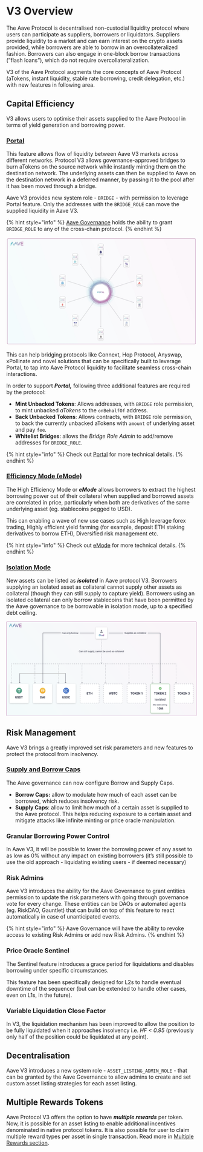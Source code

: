 # V3 Overview

The Aave Protocol is decentralised non-custodial liquidity protocol where users can participate as suppliers, borrowers or liquidators. Suppliers provide liquidity to a market and can earn interest on the crypto assets provided, while borrowers are able to borrow in an overcollateralized fashion. Borrowers can also engage in one-block borrow transactions (”flash loans”), which do not require overcollateralization.

V3 of the Aave Protocol augments the core concepts of Aave Protocol (aTokens, instant liquidity, stable rate borrowing, credit delegation, etc.) with new features in following area.

## Capital Efficiency

V3 allows users to optimise their assets supplied to the Aave Protocol in terms of yield generation and borrowing power.

### [Portal](whats-new/portal.md)

This feature allows flow of liquidity between Aave V3 markets across different networks. Protocol V3 allows governance-approved bridges to burn aTokens on the source network while instantly minting them on the destination network. The underlying assets can then be supplied to Aave on the destination network in a deferred manner, by passing it to the pool after it has been moved through a bridge.

Aave V3 provides new system role - `BRIDGE` - with permission to leverage Portal feature. Only the addresses with the `BRIDGE_ROLE` can move the supplied liquidity in Aave V3.

{% hint style="info" %}
[Aave Governance](https://docs.aave.com/governance/) holds the ability to grant `BRIDGE_ROLE` to any of the cross-chain protocol.
{% endhint %}

![](<.gitbook/assets/image (3).png>)

This can help bridging protocols like Connext, Hop Protocol, Anyswap, xPollinate and novel solutions that can be specifically built to leverage Portal, to tap into Aave Protocol liquidity to facilitate seamless cross-chain interactions.

In order to support _**Portal,**_ following three additional features are required by the protocol:

* **Mint Unbacked Tokens**: Allows addresses, with `BRIDGE` role permission, to mint unbacked _aTokens_ to the `onBehalfOf` address.
* **Back Unbacked Tokens**: Allows contracts, with `BRIDGE` role permission, to back the currently unbacked aTokens with `amount` of underlying asset and pay `fee`.
* **Whitelist Bridges**: allows the _Bridge Role Admin_ to add/remove addresses for `BRIDGE_ROLE`.

{% hint style="info" %}
Check out [Portal](whats-new/portal.md) for more technical details.
{% endhint %}

### [Efficiency Mode (eMode)](whats-new/efficiency-mode-emode.md)

The High Efficiency Mode or _**eMode**_ allows borrowers to extract the highest borrowing power out of their collateral when supplied and borrowed assets are correlated in price, particularly when both are derivatives of the same underlying asset (eg. stablecoins pegged to USD).

This can enabling a wave of new use cases such as High leverage forex trading, Highly efficient yield farming (for example, deposit ETH staking derivatives to borrow ETH), Diversified risk management etc.

{% hint style="info" %}
Check out [eMode](whats-new/efficiency-mode-emode.md) for more technical details.
{% endhint %}

### [Isolation Mode](whats-new/isolation-mode.md)

New assets can be listed as _**isolated**_ in Aave protocol V3. Borrowers supplying an isolated asset as collateral cannot supply other assets as collateral (though they can still supply to capture yield). Borrowers using an isolated collateral can only borrow stablecoins that have been permitted by the Aave governance to be borrowable in isolation mode, up to a specified debt ceiling.

![](<.gitbook/assets/image (2).png>)

## Risk Management

Aave V3 brings a greatly improved set risk parameters and new features to protect the protocol from insolvency.

### [Supply and Borrow Caps](whats-new/supply-borrow-caps.md)

The Aave governance can now configure Borrow and Supply Caps.

* **Borrow Caps:** allow to modulate how much of each asset can be borrowed, which reduces insolvency risk.
* **Supply Caps**: allow to limit how much of a certain asset is supplied to the Aave protocol. This helps reducing exposure to a certain asset and mitigate attacks like infinite minting or price oracle manipulation.

### Granular Borrowing Power Control

In Aave V3, it will be possible to lower the borrowing power of any asset to as low as 0% without any impact on existing borrowers (it’s still possible to use the old approach - liquidating existing users - if deemed necessary)

### Risk Admins

Aave V3 introduces the ability for the Aave Governance to grant entities permission to update the risk parameters with going through governance vote for every change. These entities can be DAOs or automated agents (eg. RiskDAO, Gauntlet) that can build on top of this feature to react automatically in case of unanticipated events.

{% hint style="info" %}
Aave Governance will have the ability to revoke access to existing Risk Admins or add new Risk Admins.
{% endhint %}

### Price Oracle Sentinel

The Sentinel feature introduces a grace period for liquidations and disables borrowing under specific circumstances.

This feature has been specifically designed for L2s to handle eventual downtime of the sequencer (but can be extended to handle other cases, even on L1s, in the future).

### Variable Liquidation Close Factor

In V3, the liquidation mechanism has been improved to allow the position to be fully liquidated when it approaches insolvency i.e. _HF < 0.95_ (previously only half of the position could be liquidated at any point).

## Decentralisation

Aave V3 introduces a new system role - `ASSET_LISTING_ADMIN_ROLE` - that can be granted by the Aave Governance to allow admins to create and set custom asset listing strategies for each asset listing.

## Multiple Rewards Tokens

Aave Protocol V3 offers the option to have _**multiple rewards**_ per token. Now, it is possible for an asset listing to enable additional incentives denominated in native protocol tokens. It is also possible for user to claim multiple reward types per asset in single transaction. Read more in [Multiple Rewards section](whats-new/multiple-rewards-and-claim.md).
